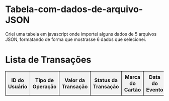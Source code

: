 # Tabela-com-dados-de-arquivo-JSON
Criei uma tabela em javascript onde importei alguns dados de 5 arquivos JSON‚ formatando de forma que mostrasse 6 dados que selecionei.
<!DOCTYPE html>
<html lang="en">
<head>
  <meta charset="UTF-8">
  <meta name="viewport" content="width=device-width, initial-scale=1.0">
  <title>Tabela de Transações </title>
  <style>
    table {
      width: 100%; /* Área de utilização da tabela */
      border-collapse: collapse; /* Estilo das bordas */
    }
    th, td {
      border: 1px solid black;
      padding: 8px;
      text-align: center;
    }
    th {
      background-color: #f2f2f2;
    }
    .status-succeeded {
      color: green;
      font-weight: bold;
    }
    .status-failed {
      color: red;
      font-weight: bold;
    }
    .status-pending {
      color: orange;
      font-weight: bold;
    }
    .pagination {
      margin-top: 20px;
      text-align: center;
    }
    .pagination button {
      padding: 10px 15px;
      margin: 5px;
      border: 1px solid #ccc;
      background-color: #f2f2f2;
      cursor: pointer;
    }
    .pagination button.active {
      font-weight: bold;
      background-color: #ddd;
    }
  </style>
</head>
<body>
  <h1>Lista de Transações </h1>
  <table>
    <thead>
      <tr>
        <th>ID do Usuário</th>
        <th>Tipo de Operação</th>
        <th>Valor da Transação</th>
        <th>Status da Transação</th>
        <th>Marca do Cartão</th>
        <th>Data do Evento</th>
      </tr>
    </thead>
    <tbody id="table-body">
      <!-- As linhas serão geradas dinamicamente -->
    </tbody>
  </table>

  <div class="pagination" id="pagination">
    <!-- Botões para página -->
  </div>

  <script>
    // Lista dos arquivos JSON
    const jsonFiles = [
      'transaction_part_1.json',
      'transaction_part_2.json',
      'transaction_part_3.json',
      'transaction_part_4.json',
      'transaction_part_5.json'
    ];

    const rowsPerPage = 500; // Quantidade de linahs por página
    let currentPage = 1; // Página inicial
    let allTransactions = []; 

    async function fetchJson(file) {
      try {
        const response = await fetch(file);
        return await response.json();
      } catch (error) {
        console.error(`Erro ao carregar o arquivo ${file}:`, error);
        return [];
      }
    }

    async function loadAllTransactions() {

      for (const file of jsonFiles) {
        const transactions = await fetchJson(file);
        allTransactions.push(...transactions);
      }

      allTransactions.sort((a, b) => new Date(a.event_date) - new Date(b.event_date));

      renderTable();
      renderPagination();
    }

    function renderTable() {
      const tbody = document.getElementById('table-body');
      tbody.innerHTML = ''; // Limpar a tabela

      const startIndex = (currentPage - 1) * rowsPerPage;
      const endIndex = Math.min(startIndex + rowsPerPage, allTransactions.length);

      for (let i = startIndex; i < endIndex; i++) {
        const transaction = allTransactions[i];
        const row = document.createElement('tr');
        row.innerHTML = `
          <td>${transaction.uid || 'N/A'}</td>
          <td>${transaction.operation_type || 'N/A'}</td>
          <td>R$ ${parseFloat(transaction.amount).toFixed(2) || '0.00'}</td>
          <td class="status-${transaction.status.toLowerCase()}">${transaction.status || 'N/A'}</td>
          <td>${transaction.card_brand || 'N/A'}</td>
         <td>${transaction.event_date ? new Date(transaction.event_date).toLocaleString('pt-BR', { hour12: false }) : 'N/A'}</td>
        `;
        tbody.appendChild(row);
      }
    }

    function renderPagination() {
      const pagination = document.getElementById('pagination');
      pagination.innerHTML = ''; // Limpar os botões

      const totalPages = Math.ceil(allTransactions.length / rowsPerPage);

      for (let i = 1; i <= totalPages; i++) {
        const button = document.createElement('button');
        button.textContent = i;
        button.classList.toggle('active', i === currentPage);
        button.addEventListener('click', () => {
          currentPage = i;
          renderTable();
          renderPagination();
        });
        pagination.appendChild(button);
      }
    }

    loadAllTransactions();
  </script>
</body>
</html>
